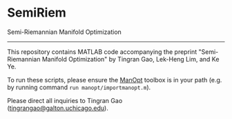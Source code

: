 # SemiRiem
Semi-Riemannian Manifold Optimization

------

This repository contains MATLAB code accompanying the preprint "Semi-Riemannian Manifold Optimization" by Tingran Gao, Lek-Heng Lim, and Ke Ye.

To run these scripts, please ensure the [ManOpt](https://www.manopt.org/) toolbox is in your path (e.g. by running command `run manopt/importmanopt.m`).

Please direct all inquiries to Tingran Gao (tingrangao@galton.uchicago.edu).
